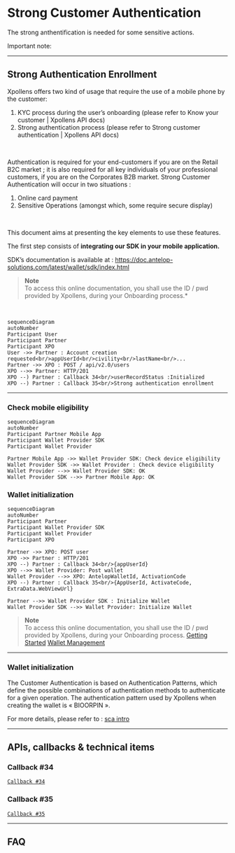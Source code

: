 # Strong Customer Authentication
The strong anthentification is needed for some sensitive actions.

Important note:

* * *
## Strong Authentication Enrollment 

Xpollens offers two kind of usage that require the use of a mobile phone by the customer:

1. KYC process during the user’s onboarding (please refer to Know your customer | Xpollens API docs)
2. Strong authentication process (please refer to Strong customer authentication | Xpollens API docs)

<br/>

Authentication is required for your end-customers if you are on the Retail B2C market ; it is also required for all key individuals of your professional customers, if you are on the Corporates B2B market. 
Strong Customer Authentication will occur in two situations :

1. Online card payment
2. Sensitive Operations (amongst which, some require secure display)

<br/>

This document aims at presenting the key elements to use these features.

The first step consists of **integrating our SDK in your mobile application.** 

SDK’s documentation is available at : https://doc.antelop-solutions.com/latest/wallet/sdk/index.html

> **Note**<br/>
> To access this online documentation, you shall use the ID / pwd provided by Xpollens, during your Onboarding process.*

<br/>

```mermaid
sequenceDiagram
autoNumber
Participant User
Participant Partner
Participant XPO
User ->> Partner : Account creation requested<br/>appUserId<br/>civility<br/>lastName<br/>...
Partner ->> XPO : POST / api/v2.0/users
XPO -->> Partner: HTTP/201
XPO --) Partner : Callback 34<br/>userRecordStatus :Initialized
XPO --) Partner : Callback 35<br/>Strong authentication enrollment
```

* * *
### Check mobile eligibility
```mermaid
sequenceDiagram
autoNumber
Participant Partner Mobile App
Participant Wallet Provider SDK
Participant Wallet Provider

Partner Mobile App ->> Wallet Provider SDK: Check device eligibility
Wallet Provider SDK ->> Wallet Provider : Check device eligibility
Wallet Provider -->> Wallet Provider SDK: OK
Wallet Provider SDK -->> Partner Mobile App: OK
```

### Wallet initialization

```mermaid
sequenceDiagram
autoNumber
Participant Partner
Participant Wallet Provider SDK
Participant Wallet Provider
Participant XPO

Partner ->> XPO: POST user
XPO ->> Partner : HTTP/201
XPO --) Partner : Callback 34<br/>{appUserId}
XPO -->> Wallet Provider: Post wallet
Wallet Provider -->> XPO: AntelopWalletId, ActivationCode
XPO --) Partner : Callback 35<br/>{AppUserId, ActivateCode, ExtraData.WebViewUrl}

Partner -->> Wallet Provider SDK : Initialize Wallet
Wallet Provider SDK -->> Wallet Provider: Initialize Wallet
```


> **Note**<br/>
> To access this online documentation, you shall use the ID / pwd provided by Xpollens, during your Onboarding process.
> [Getting Started](https://doc.antelop-solutions.com/latest/wallet/general/getting-started.html) 
> [Wallet Management](https://doc.antelop-solutions.com/latest/wallet/sdk/wallet_management.html)

* * *
### Wallet initialization
The Customer Authentication is based on Authentication Patterns, which define the possible combinations of authentication methods to 
authenticate for a given operation.
The authentication pattern used by Xpollens when creating the wallet is « BIOORPIN ».

For more details, please refer to : [sca intro](https://doc.antelop-solutions.com/latest/wallet/sca/sca-intro.html#_authentication_patterns)

***
## APIs, callbacks & technical items
### Callback #34
[`Callback #34`](https://docs.xpollens.com/api/callbacks#post-/-callback34Url-)


### Callback #35
[`Callback #35`](https://docs.xpollens.com/api/callbacks#post-/-callback35Url-)

***
## FAQ